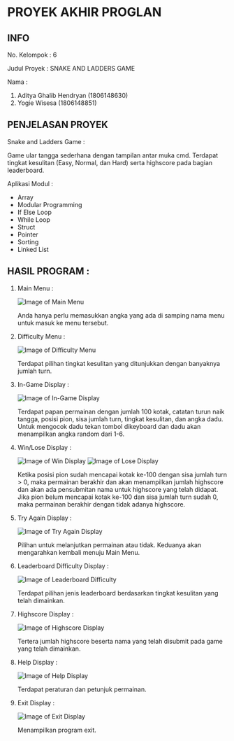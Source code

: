 # PROYEK AKHIR PROGLAN
## INFO
No. Kelompok : 6

Judul Proyek : SNAKE AND LADDERS GAME

Nama :
1. Aditya Ghalib Hendryan (1806148630)
2. Yogie Wisesa (1806148851)

## PENJELASAN PROYEK
Snake and Ladders Game :

Game ular tangga sederhana dengan tampilan antar muka cmd. Terdapat tingkat kesulitan (Easy, Normal, dan Hard) serta highscore pada bagian leaderboard.

Aplikasi Modul :

- Array
- Modular Programming
- If Else Loop
- While Loop
- Struct
- Pointer
- Sorting
- Linked List

## HASIL PROGRAM :

1. Main Menu :

   ![Image of Main Menu](https://raw.githubusercontent.com/AGhalibH/Mini-Proyek-Proglan/master/Main%20Menu.png)

   Anda hanya perlu memasukkan angka yang ada di samping nama menu untuk masuk ke menu tersebut.

2. Difficulty Menu :

   ![Image of Difficulty Menu](https://raw.githubusercontent.com/AGhalibH/Mini-Proyek-Proglan/master/List%20Harga.png)

   Terdapat pilihan tingkat kesulitan yang ditunjukkan dengan banyaknya jumlah turn.

3. In-Game Display :

   ![Image of In-Game Display](https://raw.githubusercontent.com/AGhalibH/Mini-Proyek-Proglan/master/Menu%20Booking.png)

   Terdapat papan permainan dengan jumlah 100 kotak, catatan turun naik tangga, posisi pion, sisa jumlah turn, tingkat kesulitan, dan angka dadu. Untuk mengocok dadu tekan tombol dikeyboard dan dadu akan menampilkan angka random dari 1-6.

4. Win/Lose Display :

   ![Image of Win Display](https://raw.githubusercontent.com/AGhalibH/Mini-Proyek-Proglan/master/Tampilan%20Invoice.png)
   ![Image of Lose Display](https://raw.githubusercontent.com/AGhalibH/Mini-Proyek-Proglan/master/Tampilan%20Invoice.png)
   
   Ketika posisi pion sudah mencapai kotak ke-100 dengan sisa jumlah turn > 0, maka permainan berakhir dan akan menampilkan jumlah highscore dan akan ada pensubmitan nama untuk highscore yang telah didapat. Jika pion belum mencapai kotak ke-100 dan sisa jumlah turn sudah 0, maka permainan berakhir dengan tidak adanya highscore.

5. Try Again Display :

   ![Image of Try Again Display](https://raw.githubusercontent.com/AGhalibH/Mini-Proyek-Proglan/master/Tampilan%20Help.png)

   Pilihan untuk melanjutkan permainan atau tidak. Keduanya akan mengarahkan kembali menuju Main Menu.

6. Leaderboard Difficulty Display :

   ![Image of Leaderboard Difficulty](https://raw.githubusercontent.com/AGhalibH/Mini-Proyek-Proglan/master/Tampilan%20Help.png)

   Terdapat pilihan jenis leaderboard berdasarkan tingkat kesulitan yang telah dimainkan.

7. Highscore Display :

   ![Image of Highscore Display](https://raw.githubusercontent.com/AGhalibH/Mini-Proyek-Proglan/master/Tampilan%20Help.png)

   Tertera jumlah highscore beserta nama yang telah disubmit pada game yang telah dimainkan.

8. Help Display :

   ![Image of Help Display](https://raw.githubusercontent.com/AGhalibH/Mini-Proyek-Proglan/master/Tampilan%20Exit.png)

   Terdapat peraturan dan petunjuk permainan. 

9. Exit Display :

   ![Image of Exit Display](https://raw.githubusercontent.com/AGhalibH/Mini-Proyek-Proglan/master/Tampilan%20Exit.png)

   Menampilkan program exit.
